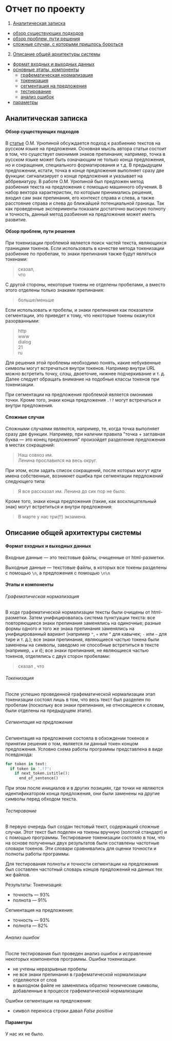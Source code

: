 # Отчет по проекту

1. [Аналитическая записка](https://github.com/gree-gorey/sentence_splitter/blob/master/report.md#Аналитическая-записка)
  * [обзор существующих подходов](https://github.com/gree-gorey/sentence_splitter/blob/master/report.md#Обзор-существующих-подходов)
  * [обзор проблем, пути решения](https://github.com/gree-gorey/sentence_splitter/blob/master/report.md#Обзор-проблем-пути-решения)
  * [сложные случаи, с которыми пришлось бороться](https://github.com/gree-gorey/sentence_splitter/blob/master/report.md#Сложные-случаи)
2. [Описание общей архитектуры системы](https://github.com/gree-gorey/sentence_splitter/blob/master/report.md#Описание-общей-архитектуры-системы)
  * [формат входных и выходных данных](https://github.com/gree-gorey/sentence_splitter/blob/master/report.md#Формат-входных-и-выходных-данных)
  * [основные этапы, компоненты](https://github.com/gree-gorey/sentence_splitter/blob/master/report.md#Этапы-и-компоненты)
    * [графематическая нормализация](https://github.com/gree-gorey/sentence_splitter/blob/master/report.md#Графематическая-нормализация)
    * [токенизация](https://github.com/gree-gorey/sentence_splitter/blob/master/report.md#Токенизация)
    * [сегментация на предложения](https://github.com/gree-gorey/sentence_splitter/blob/master/report.md#Сегментация-на-предложения)
    * [тестирование](https://github.com/gree-gorey/sentence_splitter/blob/master/report.md#Тестирование)
    * [анализ ошибок](https://github.com/gree-gorey/sentence_splitter/blob/master/report.md#Анализ-ошибок)
  * [параметры](https://github.com/gree-gorey/sentence_splitter/blob/master/report.md#Параметры)

## Аналитическая записка

#### Обзор существующих подходов

В [статье](http://www.dialog-21.ru/digests/dialog2008/materials/html/83.htm) О.М. Урюпиной обсуждается подход к разбиению текстов на русском языке на предложения. Основная мысль автора статьи состоит в том, что существует омонимия знаков препинания; например, точка в русском языке может быть означающим не только конца предложения, но и сокращения, специального форматирования и т.д. В предыдущем предложении, кстати, точка в конце предложения выполняет сразу две функции: сигнализирует о конце предложения и указывает на аббревиатуру. В работе О.М. Урюпиной был предложен метод разбиения текста на предложения с помощью машинного обучения. В набор вектора характеристик, по которым принимались решения, входил сам знак препинания, его контекст справа и слева, а также расстояние справа и слева до ближайшей потенциальной границы. Так как проведенные эксперименты показали достаточно высокую полноту и точность, данный метод разбиения на предложения может иметь развитие.

#### Обзор проблем, пути решения

При токенизации проблемой является поиск частей текста, являющихся границами токенов. Если использовать в качестве метода токенизации разбиение по пробелам, то знаки препинания также будут являться токенами:
> сказал,<br>
> что

С другой стороны, некоторые токены не отделены пробелами, а вместо этого отделены только знаками препинания:
> больше/меньше

Если использовать и пробелы, и знаки препинания как показатели сегментации, это приведет к тому, что некоторые токены окажутся разорванными:
> http<br>
> www<br>
> dialog<br>
> 21<br>
> ru<br>

Для решения этой проблемы необходимо понять, какие небуквенные символы могут встречаться внутри токенов. Например внутри URL можно встретить точку, слэш, двоеточие, нижнее подчеркивание и т. д. Далее следует обращать внимание на подобные классы токенов при токенизации.

При сегментации на предложения проблемой является омонимия точки. Кроме того, знаки конца предложения `.!?` могут встречаться и внутри предложения.

#### Сложные случаи

Сложными случаями являются, например, те, когда точка выполняет сразу две функции. Например, при наличии правила "точка + заглавная буква ― это конец предложения" произойдет разделение предложения в местах сокращений:
> Наш совхоз им.<br>
> Ленина прославился на весь округ.

При этом, если задать список сокращений, после которых могут идти имена собственные, возникнет ошибка при сегментации пердложений следующего типа:
> Я все рассказал им. Ленина до сих пор не было.

Кроме того, знаки конца предложения (такие, как восклицательный знак) могут встретиться и внутри предложения:
> В марте у нас три(!!) экзамена.

## Описание общей архитектуры системы

#### Формат входных и выходных данных

Входные данные ― это текстовые файлы, очищенные от html-разметки.

Выходные данные ― текстовые файлы, в которых все токены разделены с помощью `\n`, а предложения с помощью `\n\n`

#### Этапы и компоненты

###### Графематическая нормализация

В ходе графематической нормализации тексты были очищены от html-разметки. Затем унифицировалась система пунктуации текста: все повторяющиеся знаки препинания заменялись на одиночные; разные формы одного и того же знака препинания заменялись на унифицированный вариант (например `"`, `«` или `“` для кавычек; `-` или `—` для тире и т. д.); все знаки препинания, являющиеся частью токена были заменены на символы, заведомо не способные встретиться в тексте (например, `ѧ` и `ꙋ`); все знаки препинания, не являющиеся частью токенов, отделялись с двух сторон пробелами:
> сказал , что

###### Токенизация

После успешно проведенной графематической нормализации этап токенизации состоял лишь в том, что весь текст был разделен по пробелам (поскольку все знаки препинания, не относящиеся к словам, были отделены на предыдущем этапе).

###### Сегментация на предложения

Сегментация на предложения состояла в обхождении токенов и принятии решения о том, является ли данный токен концом предложения. Условно схема работы программы представлена в виде псевдокода:
```python
for token in text:
  if token in '.!?':
    if next_token.istitle():
      end_of_sentence()
```
При этом после инициалов и в других позициях, где точки не являются идентификатором конца предложения, они были заменены на другие символы перед обходом текста.

###### Тестирование

В первую очередь был создан тестовый текст, содержащий сложные случаи. Этот текст был поделен на токены вручную (золотой стандарт) и с помощью программы. Тестирование токенизации состояло в том, что на основе полученных двух результатов были составлены частотные словари токенов. Эти словари сравнивались для оценки точности и полноты работы программы.

Для тестирования полноты и точности сегментации на предложения был составлен частотный словарь концов предложений на данных тех же файлов.

Результаты:
Токенизация:
* точность — 93%
* полнота — 91%

Сегментация на предложения:
* точность — 93%
* полнота — 82%

###### Анализ ошибок

После тестирования был проведен анализ ошибок и исправление некоторых компонентов программы.
Ошибки токенизации:
* не учтены неразрывные пробелы
* не все знаки препинания в графематической нормализации отделяются от слов
* в выходном файле не заменялись обратно технические символы, добавленные в процессе графематической нормализации

Ошибки сегментации на предложения:
* символ переноса строки давал *False positive*

#### Параметры

У нас их не было.
